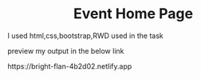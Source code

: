 <h1 style="text-align:center;font-decoration:underline">Event Home Page</h1>
<p> I used html,css,bootstrap,RWD used in the task</p>
<p>preview my output in the below link </p>
https://bright-flan-4b2d02.netlify.app


